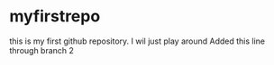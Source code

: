 # myfirstrepo
this is my first github repository. I wil just play around
Added this line through branch 2
